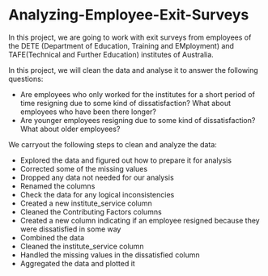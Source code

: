 # Analyzing-Employee-Exit-Surveys

In this project, we are going to work with exit surveys from employees of the DETE (Department of Education, Training and EMployment) and TAFE(Technical and Further Education) institutes of Australia.

In this project, we will clean the data and analyse it to answer the following questions:

- Are employees who only worked for the institutes for a short period of time resigning due to some kind of dissatisfaction? What about employees who have been there longer?
- Are younger employees resigning due to some kind of dissatisfaction? What about older employees?

We carryout the following steps to clean and analyze the data:

- Explored the data and figured out how to prepare it for analysis
- Corrected some of the missing values
- Dropped any data not needed for our analysis
- Renamed the columns
- Check the data for any logical inconsistencies
- Created a new institute_service column
- Cleaned the Contributing Factors columns
- Created a new column indicating if an employee resigned because they were dissatisfied in some way
- Combined the data
- Cleaned the institute_service column
- Handled the missing values in the dissatisfied column
- Aggregated the data and plotted it
